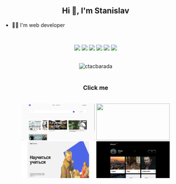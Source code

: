 <h2 align="center">Hi 👋, I'm Stanislav</h2>

- 🧑‍💻 I'm web developer

</br>

<p align="center">
  <img src="https://img.shields.io/badge/JavaScript-323330?style=for-the-badge&logo=javascript&logoColor=F7DF1E" />
  <img src="https://img.shields.io/badge/HTML5-E34F26?style=for-the-badge&logo=html5&logoColor=white" />
  <img src="https://img.shields.io/badge/CSS3-1572B6?style=for-the-badge&logo=css3&logoColor=white" />
  <img src="https://img.shields.io/badge/React-20232A?style=for-the-badge&logo=react&logoColor=61DAFB" />
  <img src="https://img.shields.io/badge/MongoDB-4EA94B?style=for-the-badge&logo=mongodb&logoColor=white" />
  <img src="https://img.shields.io/badge/Node.js-339933?style=for-the-badge&logo=nodedotjs&logoColor=white" />
  <!-- <img src="https://img.shields.io/badge/Vue.js-35495E?style=for-the-badge&logo=vuedotjs&logoColor=4FC08D" /> -->
  <!-- <img src="https://img.shields.io/badge/Angular-DD0031?style=for-the-badge&logo=angular&logoColor=white" /> -->
  <!-- <img src="https://img.shields.io/badge/TypeScript-007ACC?style=for-the-badge&logo=typescript&logoColor=white" /> -->
</p>
<br>

<div align="center"><img   src="https://github-readme-streak-stats.herokuapp.com?user=ctacbarada&theme=Javascript&hide_border=true&text_color=#ff0000" alt="ctacbarada" /></div>
<br>

<h3 align="center">Click me</h3>
<br>

<div align="center">
<a href="https://github.com/ctacbarada/movies-explorer-api" target="_blank"><img width="200" height="100" src="https://github.com/ctacbarada/movies-explorer-frontend/raw/main/src/images/Screenshot%202022-09-09%20at%2022.51.59.png?raw=true"></a>
<a href="https://ctacbarada.github.io/RussianTravel/" target="_blank"><img width="200" height="100" src="https://raw.githubusercontent.com/ctacbarada/russian-travel/main/images/Preview.png"></a>
<a href="https://ctacbarada.github.io/HowToLearn/" target="_blank"><img width="200" height="100" src="https://raw.githubusercontent.com/ctacbarada/FRONT/main/images/ScrHTL.png"></a>
<a href="https://ctacbarada.github.io/mesto/" target="_blank"><img width="200" height="100" src="https://github.com/ctacbarada/mesto/blob/main/src/images/preview.png?raw=true"></a>
</div>
